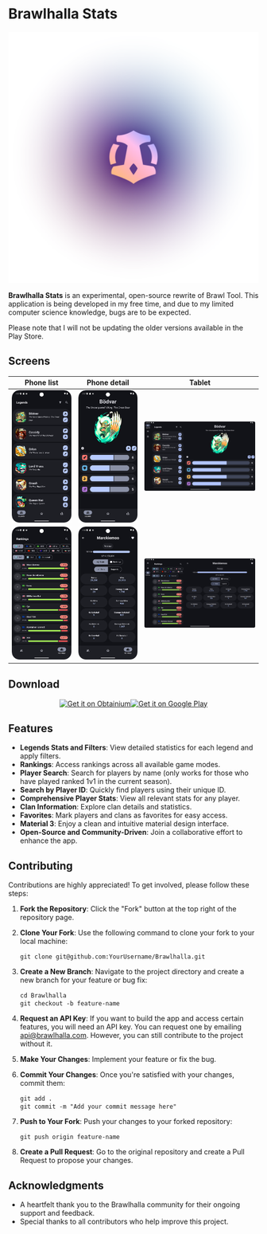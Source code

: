 # Brawlhalla Stats

<div align="center">
   <img alt="logo"  width="512" src="./logo.png"/>
</div>

**Brawlhalla Stats** is an experimental, open-source rewrite of Brawl Tool. This application is
being developed in my free time, and due to my limited computer science knowledge, bugs are to be
expected.

Please note that I will not be updating the older versions available in the Play Store.

## Screens

| Phone list                        | Phone detail                            | Tablet                             |
|-----------------------------------|-----------------------------------------|------------------------------------|
| ![](./screens/phone/legends.png)  | ![](./screens/phone/legend_detail.png)  | ![](./screens/tablet/legends.png)  |
| ![](./screens/phone/rankings.png) | ![](./screens/phone/ranking_detail.png) | ![](./screens/tablet/rankings.png) |

## Download

<div align="center">
  <div style="display: flex; flex-flow: row wrap; justify-content: center; align-items: center;">
    <a href="https://github.com/ImranR98/Obtainium/releases"><img alt="Get it on Obtainium" width="200" height="80" src="https://github.com/user-attachments/assets/377575fe-a651-4420-afad-8dee21618c44" /></a>
    <a href="https://play.google.com/store/apps/details?id=com.nickoehler.brawlhalla"><img alt="Get it on Google Play" width="200" height="80" src="https://github.com/user-attachments/assets/e4b9e82a-8630-45ba-90f4-de4cf3207ee6"></a>
  </div>
</div>

## Features

- **Legends Stats and Filters**: View detailed statistics for each legend and apply filters.
- **Rankings**: Access rankings across all available game modes.
- **Player Search**: Search for players by name (only works for those who have played ranked 1v1 in
  the current season).
- **Search by Player ID**: Quickly find players using their unique ID.
- **Comprehensive Player Stats**: View all relevant stats for any player.
- **Clan Information**: Explore clan details and statistics.
- **Favorites**: Mark players and clans as favorites for easy access.
- **Material 3**: Enjoy a clean and intuitive material design interface.
- **Open-Source and Community-Driven**: Join a collaborative effort to enhance the app.

## Contributing

Contributions are highly appreciated! To get involved, please follow these steps:

1. **Fork the Repository**: Click the "Fork" button at the top right of the repository page.
2. **Clone Your Fork**: Use the following command to clone your fork to your local machine:

    ```shell
    git clone git@github.com:YourUsername/Brawlhalla.git
    ```

3. **Create a New Branch**: Navigate to the project directory and create a new branch for your
   feature or bug fix:

    ```shell
    cd Brawlhalla
    git checkout -b feature-name
    ```

4. **Request an API Key**: If you want to build the app and access certain features, you will need
   an API key. You can request one by emailing [api@brawlhalla.com](mailto:api@brawlhalla.com).
   However, you can still contribute to the project without it.

5. **Make Your Changes**: Implement your feature or fix the bug.
6. **Commit Your Changes**: Once you're satisfied with your changes, commit them:

    ```shell
    git add .
    git commit -m "Add your commit message here"
    ```

7. **Push to Your Fork**: Push your changes to your forked repository:

    ```shell
    git push origin feature-name
    ```

8. **Create a Pull Request**: Go to the original repository and create a Pull Request to propose
   your changes.

## Acknowledgments

- A heartfelt thank you to the Brawlhalla community for their ongoing support and feedback.
- Special thanks to all contributors who help improve this project.
